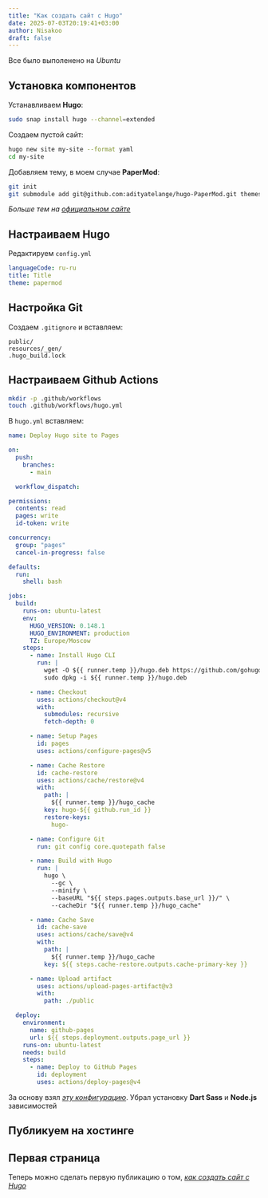 ```yaml
---
title: "Как создать сайт с Hugo"
date: 2025-07-03T20:19:41+03:00
author: Nisakoo
draft: false
---
```


Все было выполенено на *Ubuntu*

## Установка компонентов

Устанавливаем **Hugo**:
```bash
sudo snap install hugo --channel=extended
```

Создаем пустой сайт:
```bash
hugo new site my-site --format yaml
cd my-site
```

Добавляем тему, в моем случае **PaperMod**:
```bash
git init
git submodule add git@github.com:adityatelange/hugo-PaperMod.git themes/papermod
```

*Больше тем на [официальном сайте](https://themes.gohugo.io/)*

## Настраиваем Hugo

Редактируем `config.yml`
```yml
languageCode: ru-ru
title: Title
theme: papermod
```

## Настройка Git

Создаем `.gitignore` и вставляем:

```git
public/
resources/_gen/
.hugo_build.lock
```

## Настраиваем Github Actions

```bash
mkdir -p .github/workflows
touch .github/workflows/hugo.yml
```

В `hugo.yml` вставляем:

```yml
name: Deploy Hugo site to Pages

on:
  push:
    branches:
      - main

  workflow_dispatch:

permissions:
  contents: read
  pages: write
  id-token: write

concurrency:
  group: "pages"
  cancel-in-progress: false

defaults:
  run:
    shell: bash

jobs:
  build:
    runs-on: ubuntu-latest
    env:
      HUGO_VERSION: 0.148.1
      HUGO_ENVIRONMENT: production
      TZ: Europe/Moscow
    steps:
      - name: Install Hugo CLI
        run: |
          wget -O ${{ runner.temp }}/hugo.deb https://github.com/gohugoio/hugo/releases/download/v${HUGO_VERSION}/hugo_extended_${HUGO_VERSION}_linux-amd64.deb
          sudo dpkg -i ${{ runner.temp }}/hugo.deb

      - name: Checkout
        uses: actions/checkout@v4
        with:
          submodules: recursive
          fetch-depth: 0

      - name: Setup Pages
        id: pages
        uses: actions/configure-pages@v5

      - name: Cache Restore
        id: cache-restore
        uses: actions/cache/restore@v4
        with:
          path: |
            ${{ runner.temp }}/hugo_cache
          key: hugo-${{ github.run_id }}
          restore-keys:
            hugo-

      - name: Configure Git
        run: git config core.quotepath false

      - name: Build with Hugo
        run: |
          hugo \
            --gc \
            --minify \
            --baseURL "${{ steps.pages.outputs.base_url }}/" \
            --cacheDir "${{ runner.temp }}/hugo_cache"

      - name: Cache Save
        id: cache-save
        uses: actions/cache/save@v4
        with:
          path: |
            ${{ runner.temp }}/hugo_cache
          key: ${{ steps.cache-restore.outputs.cache-primary-key }}

      - name: Upload artifact
        uses: actions/upload-pages-artifact@v3
        with:
          path: ./public

  deploy:
    environment:
      name: github-pages
      url: ${{ steps.deployment.outputs.page_url }}
    runs-on: ubuntu-latest
    needs: build
    steps:
      - name: Deploy to GitHub Pages
        id: deployment
        uses: actions/deploy-pages@v4
```

За основу взял *[эту конфигурацию](https://gohugo.io/host-and-deploy/host-on-github-pages/)*. Убрал установку **Dart Sass** и **Node.js** зависимостей

## Публикуем на хостинге

## Первая страница

Теперь можно сделать первую публикацию о том, *[как создать сайт c Hugo](https://hello.world)*
